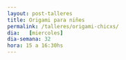 ```yaml
---
layout: post-talleres
title: Origami para niñes
permalink: /talleres/origami-chicxs/
dia:   [miercoles]
dia-semana: 32
hora: 15 a 16:30hs
---
```

